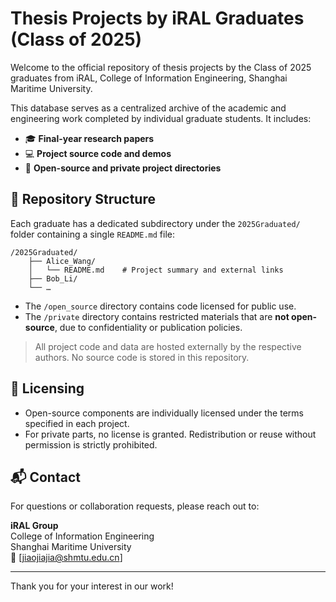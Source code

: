 # Thesis Projects by iRAL Graduates (Class of 2025)

Welcome to the official repository of thesis projects by the Class of 2025 graduates from iRAL,
College of Information Engineering, Shanghai Maritime University.

This database serves as a centralized archive of the academic and engineering work completed by individual graduate students. It includes:

- 🎓 **Final-year research papers**
- 💻 **Project source code and demos**
- 📂 **Open-source and private project directories**

## 📁 Repository Structure

Each graduate has a dedicated subdirectory under the `2025Graduated/` folder containing a single `README.md` file:
```
/2025Graduated/
    ├── Alice_Wang/
    │   └── README.md    # Project summary and external links
    ├── Bob_Li/
    └── …
```

- The `/open_source` directory contains code licensed for public use.
- The `/private` directory contains restricted materials that are **not open-source**, due to confidentiality or publication policies.

> All project code and data are hosted externally by the respective authors. No source code is stored in this repository.

## 📜 Licensing

- Open-source components are individually licensed under the terms specified in each project.
- For private parts, no license is granted. Redistribution or reuse without permission is strictly prohibited.

## 📬 Contact

For questions or collaboration requests, please reach out to:

**iRAL Group**  
College of Information Engineering  
Shanghai Maritime University  
📧 [jiaojiajia@shmtu.edu.cn]

---

Thank you for your interest in our work!

